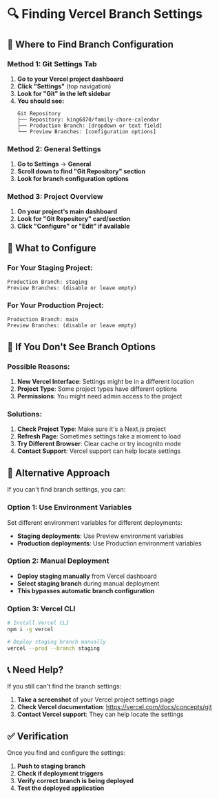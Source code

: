 # 🔍 Finding Vercel Branch Settings

## 🎯 Where to Find Branch Configuration

### Method 1: Git Settings Tab
1. **Go to your Vercel project dashboard**
2. **Click "Settings"** (top navigation)
3. **Look for "Git" in the left sidebar**
4. **You should see:**
   ```
   Git Repository
   ├── Repository: king6870/family-chore-calendar
   ├── Production Branch: [dropdown or text field]
   └── Preview Branches: [configuration options]
   ```

### Method 2: General Settings
1. **Go to Settings** → **General**
2. **Scroll down to find "Git Repository" section**
3. **Look for branch configuration options**

### Method 3: Project Overview
1. **On your project's main dashboard**
2. **Look for "Git Repository" card/section**
3. **Click "Configure" or "Edit" if available**

## 🔧 What to Configure

### For Your Staging Project:
```
Production Branch: staging
Preview Branches: (disable or leave empty)
```

### For Your Production Project:
```
Production Branch: main
Preview Branches: (disable or leave empty)
```

## 🚨 If You Don't See Branch Options

### Possible Reasons:
1. **New Vercel Interface**: Settings might be in a different location
2. **Project Type**: Some project types have different options
3. **Permissions**: You might need admin access to the project

### Solutions:
1. **Check Project Type**: Make sure it's a Next.js project
2. **Refresh Page**: Sometimes settings take a moment to load
3. **Try Different Browser**: Clear cache or try incognito mode
4. **Contact Support**: Vercel support can help locate settings

## 🔄 Alternative Approach

If you can't find branch settings, you can:

### Option 1: Use Environment Variables
Set different environment variables for different deployments:
- **Staging deployments**: Use Preview environment variables
- **Production deployments**: Use Production environment variables

### Option 2: Manual Deployment
- **Deploy staging manually** from Vercel dashboard
- **Select staging branch** during manual deployment
- **This bypasses automatic branch configuration**

### Option 3: Vercel CLI
```bash
# Install Vercel CLI
npm i -g vercel

# Deploy staging branch manually
vercel --prod --branch staging
```

## 📞 Need Help?

If you still can't find the branch settings:
1. **Take a screenshot** of your Vercel project settings page
2. **Check Vercel documentation**: https://vercel.com/docs/concepts/git
3. **Contact Vercel support**: They can help locate the settings

## ✅ Verification

Once you find and configure the settings:
1. **Push to staging branch**
2. **Check if deployment triggers**
3. **Verify correct branch is being deployed**
4. **Test the deployed application**
